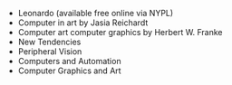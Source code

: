 - Leonardo (available free online via NYPL)
- Computer in art by Jasia Reichardt
- Computer art computer graphics by Herbert W. Franke
- New Tendencies
- Peripheral Vision
- Computers and Automation
- Computer Graphics and Art
